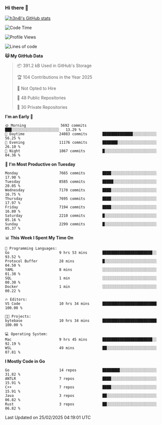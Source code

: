 ### Hi there 👋

[![h3n4l's GitHub stats](https://github-readme-stats.vercel.app/api?username=h3n4l&count_private=true&show_icons=true&theme=radical)](https://github.com/h3n4l/github-readme-stats)

<!--START_SECTION:waka-->
![Code Time](http://img.shields.io/badge/Code%20Time-2%2C069%20hrs%2020%20mins-blue)

![Profile Views](http://img.shields.io/badge/Profile%20Views-0-blue)

![Lines of code](https://img.shields.io/badge/From%20Hello%20World%20I%27ve%20Written-16.9%20million%20lines%20of%20code-blue)

**🐱 My GitHub Data** 

> 📦 391.2 kB Used in GitHub's Storage 
 > 
> 🏆 104 Contributions in the Year 2025
 > 
> 🚫 Not Opted to Hire
 > 
> 📜 48 Public Repositories 
 > 
> 🔑 30 Private Repositories 
 > 
**I'm an Early 🐤** 

```text
🌞 Morning                5692 commits        ███░░░░░░░░░░░░░░░░░░░░░░   13.29 % 
🌆 Daytime                24083 commits       ██████████████░░░░░░░░░░░   56.25 % 
🌃 Evening                11176 commits       ███████░░░░░░░░░░░░░░░░░░   26.10 % 
🌙 Night                  1867 commits        █░░░░░░░░░░░░░░░░░░░░░░░░   04.36 % 
```
📅 **I'm Most Productive on Tuesday** 

```text
Monday                   7665 commits        ████░░░░░░░░░░░░░░░░░░░░░   17.90 % 
Tuesday                  8585 commits        █████░░░░░░░░░░░░░░░░░░░░   20.05 % 
Wednesday                7170 commits        ████░░░░░░░░░░░░░░░░░░░░░   16.75 % 
Thursday                 7695 commits        ████░░░░░░░░░░░░░░░░░░░░░   17.97 % 
Friday                   7194 commits        ████░░░░░░░░░░░░░░░░░░░░░   16.80 % 
Saturday                 2210 commits        █░░░░░░░░░░░░░░░░░░░░░░░░   05.16 % 
Sunday                   2299 commits        █░░░░░░░░░░░░░░░░░░░░░░░░   05.37 % 
```


📊 **This Week I Spent My Time On** 

```text
💬 Programming Languages: 
Go                       9 hrs 53 mins       ███████████████████████░░   93.52 % 
Protocol Buffer          28 mins             █░░░░░░░░░░░░░░░░░░░░░░░░   04.50 % 
YAML                     8 mins              ░░░░░░░░░░░░░░░░░░░░░░░░░   01.38 % 
SQL                      1 min               ░░░░░░░░░░░░░░░░░░░░░░░░░   00.30 % 
Docker                   1 min               ░░░░░░░░░░░░░░░░░░░░░░░░░   00.22 % 

🔥 Editors: 
VS Code                  10 hrs 34 mins      █████████████████████████   100.00 % 

🐱‍💻 Projects: 
bytebase                 10 hrs 34 mins      █████████████████████████   100.00 % 

💻 Operating System: 
Mac                      9 hrs 45 mins       ███████████████████████░░   92.19 % 
WSL                      49 mins             ██░░░░░░░░░░░░░░░░░░░░░░░   07.81 % 
```

**I Mostly Code in Go** 

```text
Go                       14 repos            ████████░░░░░░░░░░░░░░░░░   31.82 % 
ANTLR                    7 repos             ████░░░░░░░░░░░░░░░░░░░░░   15.91 % 
C++                      7 repos             ████░░░░░░░░░░░░░░░░░░░░░   15.91 % 
Java                     3 repos             ██░░░░░░░░░░░░░░░░░░░░░░░   06.82 % 
Rust                     3 repos             ██░░░░░░░░░░░░░░░░░░░░░░░   06.82 % 
```




 Last Updated on 25/02/2025 04:19:01 UTC
<!--END_SECTION:waka-->

